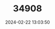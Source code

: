 ---
title: "34908"
category: "Aglaia edulis"
draft: false
date: 2024-02-22 13:03:50
languages:
  English: ["Aglaia"]
  Assamese: ["Mumai-leteku"]
  Chinese: ["马肾果 ma shen guo"]
---